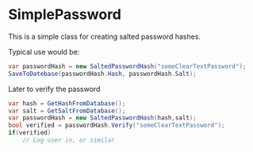 SimplePassword
======================

This is a simple class for creating salted password hashes.

Typical use would be:

```c#
var passwordHash = new SaltedPasswordHash("someClearTextPassword");
SaveToDatebase(passwordHash.Hash, passwordHash.Salt);
```
	
Later to verify the password

```c#
var hash = GetHashFromDatabase();
var salt = GetSaltFromDatabase();
var passwordHash = new SaltedPasswordHash(hash,salt);
bool verified = passwordHash.Verify("someClearTextPassword");
if(verified)
	// Log user in, or similar
```
	
